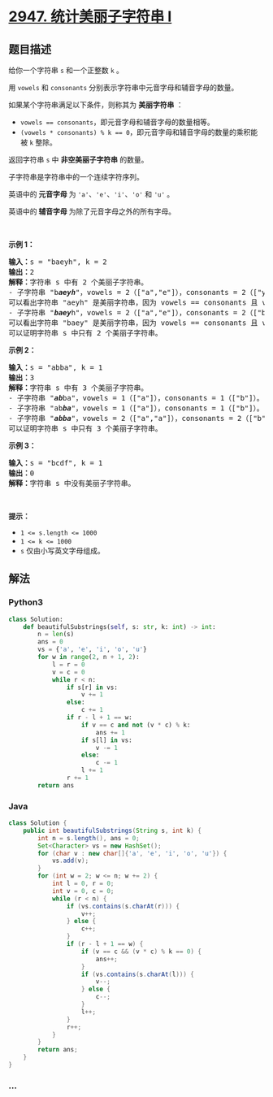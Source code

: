 # [2947. 统计美丽子字符串 I](https://leetcode-cn.com/problems/count-beautiful-substrings-i)



## 题目描述

<!-- 这里写题目描述 -->

<p>给你一个字符串 <code>s</code> 和一个正整数 <code>k</code> 。</p>

<p>用 <code>vowels</code> 和 <code>consonants</code> 分别表示字符串中元音字母和辅音字母的数量。</p>

<p>如果某个字符串满足以下条件，则称其为 <strong>美丽字符串</strong> ：</p>

<ul>
	<li><code>vowels == consonants</code>，即元音字母和辅音字母的数量相等。</li>
	<li><code>(vowels * consonants) % k == 0</code>，即元音字母和辅音字母的数量的乘积能被 <code>k</code> 整除。</li>
</ul>

<p>返回字符串 <code>s</code> 中 <strong>非空美丽子字符串</strong> 的数量。</p>

<p>子字符串是字符串中的一个连续字符序列。</p>

<p>英语中的<strong> 元音字母 </strong>为 <code>'a'</code>、<code>'e'</code>、<code>'i'</code>、<code>'o'</code> 和 <code>'u'</code> 。</p>

<p>英语中的<strong> 辅音字母 </strong>为除了元音字母之外的所有字母。</p>

<p>&nbsp;</p>

<p><strong class="example">示例 1：</strong></p>

<pre>
<strong>输入：</strong>s = "baeyh", k = 2
<strong>输出：</strong>2
<strong>解释：</strong>字符串 s 中有 2 个美丽子字符串。
- 子字符串 "b<em><strong>aeyh</strong></em>"，vowels = 2（["a","e"]），consonants = 2（["y","h"]）。
可以看出字符串 "aeyh" 是美丽字符串，因为 vowels == consonants 且 vowels * consonants % k == 0 。
- 子字符串 "<em><strong>baey</strong></em>h"，vowels = 2（["a","e"]），consonants = 2（["b","y"]）。
可以看出字符串 "baey" 是美丽字符串，因为 vowels == consonants 且 vowels * consonants % k == 0 。
可以证明字符串 s 中只有 2 个美丽子字符串。
</pre>

<p><strong class="example">示例 2：</strong></p>

<pre>
<strong>输入：</strong>s = "abba", k = 1
<strong>输出：</strong>3
<strong>解释：</strong>字符串 s 中有 3 个美丽子字符串。
- 子字符串 "<strong><em>ab</em></strong>ba"，vowels = 1（["a"]），consonants = 1（["b"]）。
- 子字符串 "ab<strong><em>ba</em></strong>"，vowels = 1（["a"]），consonants = 1（["b"]）。
- 子字符串 "<em><strong>abba</strong></em>"，vowels = 2（["a","a"]），consonants = 2（["b","b"]）。
可以证明字符串 s 中只有 3 个美丽子字符串。
</pre>

<p><strong class="example">示例 3：</strong></p>

<pre>
<strong>输入：</strong>s = "bcdf", k = 1
<strong>输出：</strong>0
<strong>解释：</strong>字符串 s 中没有美丽子字符串。
</pre>

<p>&nbsp;</p>

<p><strong>提示：</strong></p>

<ul>
	<li><code>1 &lt;= s.length &lt;= 1000</code></li>
	<li><code>1 &lt;= k &lt;= 1000</code></li>
	<li><code>s</code> 仅由小写英文字母组成。</li>
</ul>


## 解法

<!-- 这里可写通用的实现逻辑 -->

<!-- tabs:start -->

### **Python3**

<!-- 这里可写当前语言的特殊实现逻辑 -->

```python
class Solution:
    def beautifulSubstrings(self, s: str, k: int) -> int:
        n = len(s)
        ans = 0
        vs = {'a', 'e', 'i', 'o', 'u'}
        for w in range(2, n + 1, 2):
            l = r = 0
            v = c = 0
            while r < n:
                if s[r] in vs:
                    v += 1
                else:
                    c += 1
                if r - l + 1 == w:
                    if v == c and not (v * c) % k:
                        ans += 1
                    if s[l] in vs:
                        v -= 1
                    else:
                        c -= 1
                    l += 1
                r += 1
        return ans
```

### **Java**

<!-- 这里可写当前语言的特殊实现逻辑 -->

```java
class Solution {
    public int beautifulSubstrings(String s, int k) {
        int n = s.length(), ans = 0;
        Set<Character> vs = new HashSet();
        for (char v : new char[]{'a', 'e', 'i', 'o', 'u'}) {
            vs.add(v);
        }
        for (int w = 2; w <= n; w += 2) {
            int l = 0, r = 0;
            int v = 0, c = 0;
            while (r < n) {
                if (vs.contains(s.charAt(r))) {
                    v++;
                } else {
                    c++;
                }
                if (r - l + 1 == w) {
                    if (v == c && (v * c) % k == 0) {
                        ans++;
                    }
                    if (vs.contains(s.charAt(l))) {
                        v--;
                    } else {
                        c--;
                    }
                    l++;
                }
                r++;
            }
        }
        return ans;
    }
}
```

### **...**

```

```

<!-- tabs:end -->
